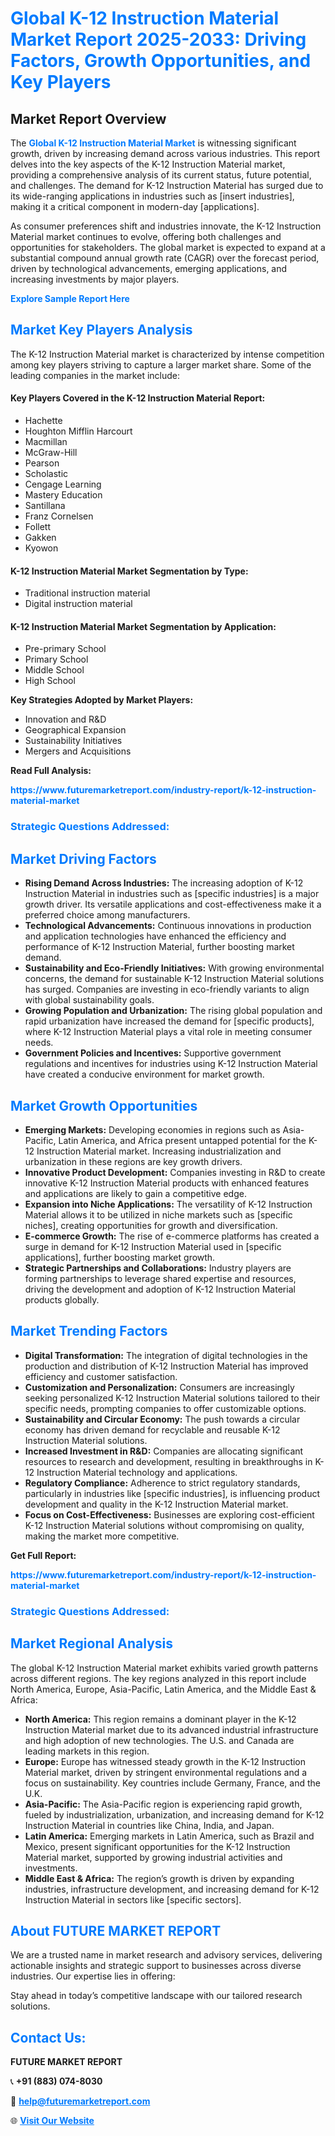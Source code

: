 <h1 style="color: #007BFF;">Global K-12 Instruction Material Market Report 2025-2033: Driving Factors, Growth Opportunities, and Key Players</h1>

<section id="overview">
<h2>Market Report Overview</h2>
<p>The <a href="https://www.futuremarketreport.com/industry-report/k-12-instruction-material-market" style="color: #007BFF; text-decoration: none;"><strong>Global K-12 Instruction Material Market</strong></a> is witnessing significant growth, driven by increasing demand across various industries. This report delves into the key aspects of the K-12 Instruction Material market, providing a comprehensive analysis of its current status, future potential, and challenges. The demand for K-12 Instruction Material has surged due to its wide-ranging applications in industries such as [insert industries], making it a critical component in modern-day [applications].</p>
<p>As consumer preferences shift and industries innovate, the K-12 Instruction Material market continues to evolve, offering both challenges and opportunities for stakeholders. The global market is expected to expand at a substantial compound annual growth rate (CAGR) over the forecast period, driven by technological advancements, emerging applications, and increasing investments by major players.</p>
</section>

<section id="overview">
<p><a href="https://www.futuremarketreport.com/request-sample/reportId=107385" style="color: #007BFF; text-decoration: none;"><strong>Explore Sample Report Here</strong></a></p>
</section>

<section id="key-players">
<h2 style="color: #007BFF;">Market Key Players Analysis</h2>
<p>The K-12 Instruction Material market is characterized by intense competition among key players striving to capture a larger market share. Some of the leading companies in the market include:</p>
<h4>Key Players Covered in the K-12 Instruction Material Report:</h4>
<ul><li>Hachette</li><li>Houghton Mifflin Harcourt</li><li>Macmillan</li><li>McGraw-Hill</li><li>Pearson</li><li>Scholastic</li><li>Cengage Learning</li><li>Mastery Education</li><li>Santillana</li><li>Franz Cornelsen</li><li>Follett</li><li>Gakken</li><li>Kyowon</li></ul>
<h4>K-12 Instruction Material Market Segmentation by Type:</h4>
<ul><li>Traditional instruction material</li><li>Digital instruction material</li></ul>

<h4>K-12 Instruction Material Market Segmentation by Application:</h4>
<ul><li>Pre-primary School</li><li>Primary School</li><li>Middle School</li><li>High School</li></ul>
<p><strong>Key Strategies Adopted by Market Players:</strong></p>
<ul>
<li>Innovation and R&D</li>
<li>Geographical Expansion</li>
<li>Sustainability Initiatives</li>
<li>Mergers and Acquisitions</li>
</ul>
</section>

<section>
<p><strong>Read Full Analysis: </strong></p><a href="https://www.futuremarketreport.com/industry-report/k-12-instruction-material-market" style="color: #007BFF; text-decoration: none;"><strong>https://www.futuremarketreport.com/industry-report/k-12-instruction-material-market</strong></a>
<h3 style="color: #007BFF;">Strategic Questions Addressed:</h3>
</section>

<section id="driving-factors">
<h2 style="color: #007BFF;">Market Driving Factors</h2>
<ul>
<li><strong>Rising Demand Across Industries:</strong> The increasing adoption of K-12 Instruction Material in industries such as [specific industries] is a major growth driver. Its versatile applications and cost-effectiveness make it a preferred choice among manufacturers.</li>
<li><strong>Technological Advancements:</strong> Continuous innovations in production and application technologies have enhanced the efficiency and performance of K-12 Instruction Material, further boosting market demand.</li>
<li><strong>Sustainability and Eco-Friendly Initiatives:</strong> With growing environmental concerns, the demand for sustainable K-12 Instruction Material solutions has surged. Companies are investing in eco-friendly variants to align with global sustainability goals.</li>
<li><strong>Growing Population and Urbanization:</strong> The rising global population and rapid urbanization have increased the demand for [specific products], where K-12 Instruction Material plays a vital role in meeting consumer needs.</li>
<li><strong>Government Policies and Incentives:</strong> Supportive government regulations and incentives for industries using K-12 Instruction Material have created a conducive environment for market growth.</li>
</ul>
</section>

<section id="growth-opportunities">
<h2 style="color: #007BFF;">Market Growth Opportunities</h2>
<ul>
<li><strong>Emerging Markets:</strong> Developing economies in regions such as Asia-Pacific, Latin America, and Africa present untapped potential for the K-12 Instruction Material market. Increasing industrialization and urbanization in these regions are key growth drivers.</li>
<li><strong>Innovative Product Development:</strong> Companies investing in R&D to create innovative K-12 Instruction Material products with enhanced features and applications are likely to gain a competitive edge.</li>
<li><strong>Expansion into Niche Applications:</strong> The versatility of K-12 Instruction Material allows it to be utilized in niche markets such as [specific niches], creating opportunities for growth and diversification.</li>
<li><strong>E-commerce Growth:</strong> The rise of e-commerce platforms has created a surge in demand for K-12 Instruction Material used in [specific applications], further boosting market growth.</li>
<li><strong>Strategic Partnerships and Collaborations:</strong> Industry players are forming partnerships to leverage shared expertise and resources, driving the development and adoption of K-12 Instruction Material products globally.</li>
</ul>
</section>

<section id="trending-factors">
<h2 style="color: #007BFF;">Market Trending Factors</h2>
<ul>
<li><strong>Digital Transformation:</strong> The integration of digital technologies in the production and distribution of K-12 Instruction Material has improved efficiency and customer satisfaction.</li>
<li><strong>Customization and Personalization:</strong> Consumers are increasingly seeking personalized K-12 Instruction Material solutions tailored to their specific needs, prompting companies to offer customizable options.</li>
<li><strong>Sustainability and Circular Economy:</strong> The push towards a circular economy has driven demand for recyclable and reusable K-12 Instruction Material solutions.</li>
<li><strong>Increased Investment in R&D:</strong> Companies are allocating significant resources to research and development, resulting in breakthroughs in K-12 Instruction Material technology and applications.</li>
<li><strong>Regulatory Compliance:</strong> Adherence to strict regulatory standards, particularly in industries like [specific industries], is influencing product development and quality in the K-12 Instruction Material market.</li>
<li><strong>Focus on Cost-Effectiveness:</strong> Businesses are exploring cost-efficient K-12 Instruction Material solutions without compromising on quality, making the market more competitive.</li>
</ul>
</section>

<section>
<p><strong>Get Full Report: </strong></p><a href="https://www.futuremarketreport.com/industry-report/k-12-instruction-material-market" style="color: #007BFF; text-decoration: none;"><strong>https://www.futuremarketreport.com/industry-report/k-12-instruction-material-market</strong></a>
<h3 style="color: #007BFF;">Strategic Questions Addressed:</h3>
</section>


<section id="regional-analysis">
<h2 style="color: #007BFF;">Market Regional Analysis</h2>
<p>The global K-12 Instruction Material market exhibits varied growth patterns across different regions. The key regions analyzed in this report include North America, Europe, Asia-Pacific, Latin America, and the Middle East & Africa:</p>
<ul>
<li><strong>North America:</strong> This region remains a dominant player in the K-12 Instruction Material market due to its advanced industrial infrastructure and high adoption of new technologies. The U.S. and Canada are leading markets in this region.</li>
<li><strong>Europe:</strong> Europe has witnessed steady growth in the K-12 Instruction Material market, driven by stringent environmental regulations and a focus on sustainability. Key countries include Germany, France, and the U.K.</li>
<li><strong>Asia-Pacific:</strong> The Asia-Pacific region is experiencing rapid growth, fueled by industrialization, urbanization, and increasing demand for K-12 Instruction Material in countries like China, India, and Japan.</li>
<li><strong>Latin America:</strong> Emerging markets in Latin America, such as Brazil and Mexico, present significant opportunities for the K-12 Instruction Material market, supported by growing industrial activities and investments.</li>
<li><strong>Middle East & Africa:</strong> The region’s growth is driven by expanding industries, infrastructure development, and increasing demand for K-12 Instruction Material in sectors like [specific sectors].</li>
</ul>
</section>

<footer>
<h2 style="color: #007BFF;">About FUTURE MARKET REPORT</h2>
<p>We are a trusted name in market research and advisory services, delivering actionable insights and strategic support to businesses across diverse industries. Our expertise lies in offering:</p>

<p>Stay ahead in today’s competitive landscape with our tailored research solutions.</p>

<h2 style="color: #007BFF;">Contact Us:</h2>
<p><strong>FUTURE MARKET REPORT</strong></p>
<p>📞 <strong>+91 (883) 074-8030</strong></p>
<p>📧 <strong><a href="mailto:help@futuremarketreport.com" style="color: #007BFF;">help@futuremarketreport.com</a></strong></p>
<p>🌐 <strong><a href="https://www.futuremarketreport.com/" style="color: #007BFF;">Visit Our Website</a></strong></p>
</footer>